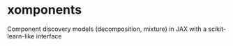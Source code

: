# xomponents
Component discovery models (decomposition, mixture) in JAX with a scikit-learn-like interface
